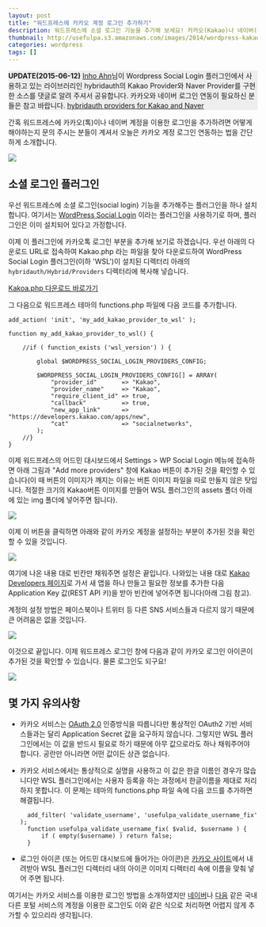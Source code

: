 ```yaml
---
layout: post
title: "워드프레스에 카카오 계정 로그인 추가하기"
description: 워드프레스에 소셜 로그인 기능을 추가해 보세요! 카카오(Kakao)나 네이버(Naver) 같은 국내 서비스 계정을 이용한 로그인도 간단하게 추가할 수 있습니다.
thumbnail: http://usefulpa.s3.amazonaws.com/images/2014/wordpress-kakao-social-login.png
categories: wordpress
tags: []
---
```


<div class="panel panel-default">
  <div class="panel-body" style="background: #eee;">
    <strong>UPDATE(2015-06-12)</strong> <a href="https://disqus.com/by/kuthia/" target="_blank">Inho Ahn</a>님이 Wordpress Social Login 플러그인에서 사용하고 있는 라이브러리인 hybridauth의 Kakao Provider와 Naver Provider를 구현한 소스를 댓글로 알려 주셔서 공유합니다. 
    카카오와 네이버 로그인 연동이 필요하신 분들은 참고 바랍니다. 
    <a href="https://github.com/jinseokoh/additional-providers" target="_blank">hybridauth providers for Kakao and Naver</a>
  </div>
</div>

<!-- <div class="panel panel-default">
  <div class="panel-body" style="background: #eee;">
    <strong>UPDATE(2015-05-26)</strong> Kakao 로그인이 제대로 작동하지 않는다고 문의주시는 분들이 계셔서, 아래 포스팅의 내용대로 저희 사이트에 <a href="http://blog.usefulparadigm.com/wp-login.php" target="_blank">DEMO</a>를 적용해 두었으니 참고 바랍니다. DEMO 테스트로 로그인한 사용자 정보는 주기적으로 삭제 처리됩니다.
  </div>
</div> -->


간혹 워드프레스에 카카오(톡)이나 네이버 계정을 이용한 로그인을 추가하려면 어떻게 해야하는지 문의 주시는 분들이 계셔서 오늘은 카카오 계정 로그인 연동하는 법을 간단하게 소개합니다.

![](http://usefulpa.s3.amazonaws.com/images/2014/kakao_account_login_btn_large_narrow_ov.png)

소셜 로그인 플러그인
-----

우선 워드프레스에 소셜 로그인(social login) 기능을 추가해주는 플러그인을 하나 설치합니다. 여기서는 [WordPress Social Login](http://wordpress.org/plugins/wordpress-social-login/) 이라는 플러그인을 사용하기로 하며, 플러그인은 이미 설치되어 있다고 가정합니다.

이제 이 플러그인에 카카오톡 로그인 부분을 추가해 보기로 하겠습니다. 우선 아래의 다운로드 URL로 접속하여 Kakao.php 라는 파일을 찾아 다운로드하여 WordPress Social Login 플러그인(이하 'WSL')이 설치된 디렉터리 아래의 `hybridauth/Hybrid/Providers` 디렉터리에 복사해 넣습니다.

<div class="panel panel-default">
  <div class="panel-body">
		<a href="https://github.com/usefulparadigm/hybridauth-kakao">Kakoa.php 다운로드 바로가기</a>
  </div>
</div>

그 다음으로  워드프레스 테마의 functions.php 파일에 다음 코드를 추가합니다.

	add_action( 'init', 'my_add_kakao_provider_to_wsl' );
	
	function my_add_kakao_provider_to_wsl() {
	
	    //if ( function_exists ('wsl_version') ) {
	
	        global $WORDPRESS_SOCIAL_LOGIN_PROVIDERS_CONFIG;
	
	        $WORDPRESS_SOCIAL_LOGIN_PROVIDERS_CONFIG[] = ARRAY(
	            "provider_id"       => "Kakao",
	            "provider_name"     => "Kakao",
	            "require_client_id" => true,
	            "callback"          => true,
	            "new_app_link"      => "https://developers.kakao.com/apps/new",
	            "cat"               => "socialnetworks",
	        );
	    //}
	}

이제 워드프레스의 어드민 대시보드에서 Settings > WP Social Login 메뉴에 접속하면 아래 그림과 "Add more providers" 창에 Kakao 버튼이 추가된 것을 확인할 수 있습니다(이 때 버튼의 이미지가 깨지는 이유는 버튼 이미지 파일을 따로 만들지 않은 탓입니다. 적절한 크기의 Kakao버튼 이미지를 만들어 WSL 플러그인의 assets 폴더 아래에 있는 img 폴더에 넣어주면 됩니다).

![](http://usefulpa.s3.amazonaws.com/images/2014/add-more-providers.png)

이제 이 버튼을 클릭하면 아래와 같이 카카오 계정을 설정하는 부분이 추가된 것을 확인할 수 있을 것입니다.

![](http://usefulpa.s3.amazonaws.com/images/2014/wsl-dashboard-kakao-login.png)

여기에 나온 내용 대로 빈칸만 채워주면 설정은 끝입니다. 나와있는 내용 대로 [Kakao Developers 페이지](https://developers.kakao.com/apps/new)로 가서 새 앱을 하나 만들고 필요한 정보를 추가한 다음 Application Key 값(REST API 키)을 받아 빈칸에 넣어주면 됩니다(아래 그림 참고). 

계정의 설정 방법은 페이스북이나 트위터 등 다른 SNS 서비스들과 다르지 않기 때문에 큰 어려움은 없을 것입니다. 

![](http://usefulpa.s3.amazonaws.com/images/2014/hybridauth-kakao-settings.png)

이것으로 끝입니다. 이제 워드프레스 로그인 창에 다음과 같이 카카오 로그인 아이콘이 추가된 것을 확인할 수 있습니다. 물론 로그인도 되구요!

![](http://usefulpa.s3.amazonaws.com/images/2014/wp-login-kakao-icon.png)


몇 가지 유의사항
-----

* 카카오 서비스는 [OAuth 2.0](http://oauth.net/2/) 인증방식을 따릅니다만 통상적인 OAuth2 기반 서비스들과는 달리 Application Secret 값을 요구하지 않습니다. 그렇지만 WSL 플러그인에서는 이 값을 반드시 필요로 하기 때문에 아무 값으로라도 하나 채워주어야 합니다. 공란만 아니라면 어떤 값이든 상관 없습니다.

* 카카오 서비스에서는 통상적으로 실명을 사용하고 이 값은 한글 이름인 경우가 많습니다만 WSL 플러그인에서는 사용자 등록을 하는 과정에서 한글이름을 제대로 처리하지 못합니다. 이 문제는 테마의 functions.php 파일 속에 다음 코드를 추가하면 해결됩니다.

		add_filter( 'validate_username', 'usefulpa_validate_username_fix' );
		function usefulpa_validate_username_fix( $valid, $username ) {
		    if ( empty($username) ) return false;
		}

* 로그인 아이콘 (또는 어드민 대시보드에 들어가는 아이콘)은 [카카오 사이트](https://developers.kakao.com/buttons)에서 내려받아 WSL 플러그인 디렉터리 내의 아이콘 이미지 디렉터리 속에 이름을 맞춰 넣어 주면 됩니다.

여기서는 카카오 서비스를 이용한 로그인 방법을 소개하였지만 [네이버](http://developer.naver.com/wiki/pages/OAuth2)나 [다음](http://dna.daum.net/apis/oauth) 같은 국내 다른 포털 서비스의 계정을 이용한 로그인도 이와 같은 식으로 처리하면 어렵지 않게 추가할 수 있으리라 생각됩니다.


